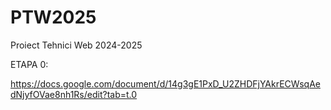 # PTW2025
Proiect Tehnici Web 2024-2025

ETAPA 0: 

https://docs.google.com/document/d/14g3gE1PxD_U2ZHDFjYAkrECWsqAedNjyfOVae8nh1Rs/edit?tab=t.0
